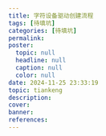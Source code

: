 ```yaml
---
title: 字符设备驱动创建流程
tags: [待填坑]
categories: [待填坑]
permalink: 
poster:
  topic: null
  headline: null
  caption: null
  color: null
date: 2024-11-25 23:33:19
topic: tiankeng
description:
cover:
banner:
references:
---
```

